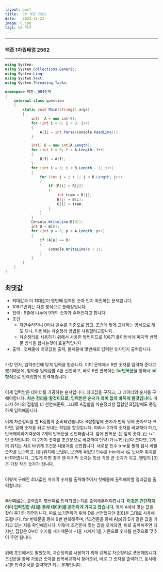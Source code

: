 ```yaml
---
layout: post
title:  C# 백준 2562
date:   2022-12-23
image: C.jpg
tags: C# 백준
---
```


---
### 백준 1차원배열 2562
---

```c#
using System;
using System.Collections.Generic;
using System.Linq;
using System.Text;
using System.Threading.Tasks;

namespace 백준._004단계
{
    internal class question
    {
        static void Main(string[] args)
        {
            int[] A = new int[9];
            for (int i = 0; i < 9; i++)
            {
                A[i] = int.Parse(Console.ReadLine());
            }

            int[] B = new int[A.Length];
            for (int f = 0; f < A.Length; f++)
            {
                B[f] = A[f];
            }
            for (int i = 0; i < B.Length - 1; i++)
            {
                for (int j = i + 1; j < B.Length; j++)
                {
                    if (B[i] > B[j])
                    {
                        int tram = B[j];
                        B[j] = B[i];
                        B[i] = tram;
                    }
                }
            }
            Console.WriteLine(B[8]);
            int D = B[8];
            for (int p = 0; p < A.Length; p++)
            {
                if (A[p] == D)
                {
                    Console.WriteLine(p + 1);
                }
            }
        }
    }
}
```

## 최댓값
  - 최대값과 이 최대값이 몇번째 입력된 숫자 인지 확인하는 문제입니다.
  - 10871번과는 다른 방식으로 풀예정입니다.
  - 입력 : 9줄에 나누어 9개의 숫자가 주어진다고 합니다.
  - 조건 
      - 자연수라하니 0이나 음수를 기준으로 잡고, 조건에 맞게 교체하는 방식으로 해도 되나, 이번에는 차순정리 방법을 사용할려고합니다.
      - 차순정리를 사용하기 위해서 사용한 방법이므로 10871 풀이방식에 마지막 반복문 방식을 합치는것이 효율적입니다<BR>
  - 출력 : 첫째줄에 최댓값을 출력, 둘째줄에 몇번째로 입력된 숫자인지 출력합니다.<br><br>

  가장 먼저, 입력조건에 맞게 입력을 받습니다. 이미 문제에서 9번 숫자를 입력해 준다고 했기때문에, 받아줄 입력집합 A를 선언하고, 바로 9번 반복하는 <mark style='background-color: #dcffe4'>for반복문</mark>을 통해서 <mark style='background-color: #dcffe4'>int형식</mark>으로 입력집합에 입력해줍니다.<br><br>

  이제 입력받은 데이터를 가공하는 순서입니다. 최대값을 구하고, 그 데이터의 순서를 구해야합니다.
  <mark style='background-color: #dcffe4'>차순 정리를 할것이므로, 입력받은 순서가 의미 없이 바뀌게 될것입니다.</mark> 따라서 하나의 집합을 더 선언해준뒤, 그대로 A집합을 차순정리할 집합인 B집합에도 동일하게 입력해줍니다.<br><br>
  이제 차순정리를 할 B집합이 준비되었습니다. B잡합앞에 숫자가 만약 뒤에 숫자보다 크다면, 앞에 숫자를 뒤로 보내는 작업을 할것입니다. 따라서 2개의 숫자를 비교해야 하고, 반복해야하기때문에 2개의 반복문을 선언해줍니다. 앞에 반복문 i는 앞의 숫자, j는 i+1 인 숫자입니다. 이 2가지 숫자를 조건문으로 비교하여 만약 i가 i+1인 j보다 크다면, 2개의 위치는 서로 바뀌게 조건문 내용처럼 선언합니다. 새로운 인수 trim읉 통해 잠시 바뀔 숫자를 보관하고, i를 j위치에 보낸뒤, 보관해 두었던 인수를 trim에서 i로 보내어 위치를 바꾸어줍니다. 그렇게 하면 결국 맨 마지막 숫자는 항상 가장 큰 숫자가 되고, 맨앞의 [0]은 가장 작은 숫자가 됩니다.<br><br>

  이렇게 구해진 최대값인 마지막 숫자를 출력해주어서 첫째줄에 출력해야할 결과값을 출력합니다.<br><br>

  두번째로는, 출력값이 몇번째로 입력되었는지를 출력해주어야합니다. <mark style='background-color: #dcffe4'>이것은 간단하게 이미 입력집합 A[]를 통해 데이터를 온전하게 가지고 있습니다.</mark> 이제 A에서 맞는 값을 찾아 주기만 하면됩니다. 따로 보기편하기 위해 D를 선언했지만 B[8]을 그대로 사용해도됩니다. for 반복문을 통해 9번 반복해주며, if조건문을 통해 A[p]와 D가 같은 값을 가지고 있는 지를 확인해줍니다.
  이렇게 조건문에 맞는 값을 찾게되면, 바로 출력해주면 되지만, 집합은 0부터 숫자를 세기때문에 +1을 시켜서 1을 기준으로 숫자를 센것으로 맞추어 주면 됩니다.<br><br>

  위에 조건에서도 말했듯이, 차순정리를 사용하기 위해 강제로 차순정리로 푼문제입니다. 조건문을 통해 가장큰 숫자를 반복비교해서 찾아준뒤, 바로 그 숫자를 출력하고, 동시에 +1한 입력순서를 출력하면 되는 문제입니다.

